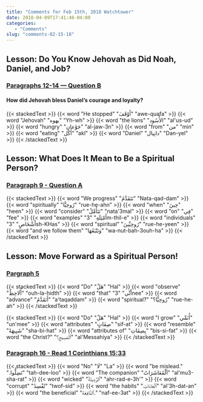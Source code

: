 ```yaml
---
title: "Comments for Feb 15th, 2018 Watchtower"
date: 2018-04-09T17:41:48-04:00
categories:
   - "Comments"
slug: "comments-02-15-18"
---
```


## Lesson: Do You Know Jehovah as Did Noah, Daniel, and Job?

### [Paragraphs 12-14 — Question B](https://www.jw.org/en/publications/magazines/watchtower-simplified-february-2018/do-you-know-god-as-did-noah-daniel-job/#q12)

#### How did Jehovah bless Daniel’s courage and loyalty?

{{< stackedText >}}
   {{< word "He stopped" "أَوْقَفَ" "awe-quafa" >}}
   {{< word "Jehovah" "يهوه" "Yh-wh" >}}
   {{< word "the lions" "الأُسُود" "al'us-ud" >}}
   {{< word "hungry" "جَوْعان" "al-jaw-3n" >}}
   {{< word "from" "من" "min" >}}
   {{< word "eating" "أَكْل" "akl" >}}
   {{< word "Daniel" "دانِيال" "Dan-yel" >}}
{{< /stackedText >}}

## Lesson: What Does It Mean to Be a Spiritual Person?

### [Paragraph 9 - Question A](https://www.jw.org/en/publications/magazines/watchtower-simplified-february-2018/what-it-means-to-be-spiritual-person/#p18)


{{< stackedText >}}
   {{< word "We progress" "نَتَقَدَّمُ" "Nata-qad-dam" >}}
   {{< word "spiritually" "رُوحِيًّا" "rue-he-ahn" >}}
   {{< word "when" "حِينَ" "heen" >}}
   {{< word "consider" "نَتَأَمَّلُ" "nata'3mal" >}}
   {{< word "on" "فِي" "fee" >}}
   {{< word "examples" "أَمْثِلَةِ" "3m-thil-e" >}}
   {{< word "individuals" "أَشْخَاصٍ" "3sh-KHas" >}}
   {{< word "spiritual" "رُوحِيِّينَ" "rue-he-yeen" >}}
   {{< word "and we follow them" "وَنَتْبَعُهَا" "wa-nut-bah-3ouh-ha" >}}
{{< /stackedText >}}

## Lesson: Move Forward as a Spiritual Person!

### [Pargraph 5](https://www.jw.org/en/publications/magazines/watchtower-study-february-2018/move-forward-as-spiritual-person/#p13)

{{< stackedText >}}
   {{< word "Do" "هَلْ" "Hal" >}}
   {{< word "observe" "أُلَاحِظُ" "ouh-la-hidth" >}}
   {{< word "that" "أَنِّي" "3nee" >}}
   {{< word "advance" "أَتَقَدَّمُ" "a'taqaddam" >}}
   {{< word "spiritual?" "رُوحِيًّا؟‏" "rue-he-ah" >}}
{{< /stackedText >}}

{{< stackedText >}}
   {{< word "Do" "هَلْ" "Hal" >}}
   {{< word "I grow" "أُنَمِّي" "un'mee" >}}
   {{< word "attributes" "صِفَاتٍ" "sif-at" >}}
   {{< word "resemble" "شَبِيهَةً" "sha-bi-hat" >}}
   {{< word "attributes of" "بِصِفَاتِ" "bis-si-fat" >}}
   {{< word "the Christ?" "ٱلْمَسِيحِ؟‏" "al'Messahiya" >}}
{{< /stackedText >}}

### [Paragraph 16 - Read 1 Corinthians 15:33](https://www.jw.org/en/publications/magazines/watchtower-study-february-2018/move-forward-as-spiritual-person/#p26)

{{< stackedText >}}
   {{< word "No" "لَا" "La" >}}
   {{< word "be mislead." "تَضِلُّوا.‏" "tah-dee-loo" >}}
   {{< word "The companion" "اَلْمُعَاشَرَاتُ" "al'mu3-sha-rat" >}}
   {{< word "wicked" "ٱلرَّدِيئَةُ" "ahr-rad-e-3h'" >}}
   {{< word "corrupt" "تُفْسِدُ" "twof-sid" >}}
   {{< word "the habits" "ٱلْعَادَاتِ" "al'3h-dat-an" >}}
   {{< word "the beneficial" "ٱلنَّافِعَةَ." "naf-ee-3at" >}}
{{< /stackedText >}}

